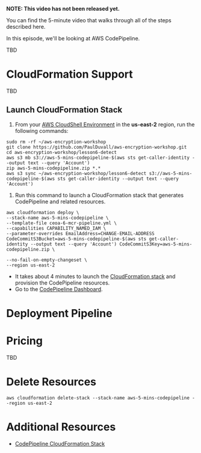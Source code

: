 **NOTE: This video has not been released yet.**

You can find the 5-minute video that walks through all of the steps described here. 

In this episode, we'll be looking at AWS CodePipeline. 

TBD


# CloudFormation Support
TBD


## Launch CloudFormation Stack

1. From your [AWS CloudShell Environment](https://us-east-2.console.aws.amazon.com/cloudshell/home?region=us-east-2#) in the **us-east-2** region, run the following commands: 

```
sudo rm -rf ~/aws-encryption-workshop
git clone https://github.com/PaulDuvall/aws-encryption-workshop.git
cd aws-encryption-workshop/lesson6-detect
aws s3 mb s3://aws-5-mins-codepipeline-$(aws sts get-caller-identity --output text --query 'Account')
zip aws-5-mins-codepipeline.zip *.*
aws s3 sync ~/aws-encryption-workshop/lesson6-detect s3://aws-5-mins-codepipeline-$(aws sts get-caller-identity --output text --query 'Account')
```

1. Run this command to launch a CloudFormation stack that generates CodePipeline and related resources.  

```
aws cloudformation deploy \
--stack-name aws-5-mins-codepipeline \
--template-file ceoa-6-mcr-pipeline.yml \
--capabilities CAPABILITY_NAMED_IAM \
--parameter-overrides EmailAddress=CHANGE-EMAIL-ADDRESS CodeCommitS3Bucket=aws-5-mins-codepipeline-$(aws sts get-caller-identity --output text --query 'Account') CodeCommitS3Key=aws-5-mins-codepipeline.zip \

--no-fail-on-empty-changeset \
--region us-east-2
```

* It takes about 4 minutes to launch the [CloudFormation stack](https://us-east-2.console.aws.amazon.com/cloudformation/home?region=us-east-2#/stacks) and provision the CodePipeline resources.
* Go to the [CodePipeline Dashboard](https://us-east-2.console.aws.amazon.com/codepipeline/).


# Deployment Pipeline

# Pricing
TBD

# Delete Resources

```
aws cloudformation delete-stack --stack-name aws-5-mins-codepipeline --region us-east-2
```

# Additional Resources
* [CodePipeline CloudFormation Stack](https://github.com/PaulDuvall/aws-encryption-workshop/tree/master/lesson6-detect)
